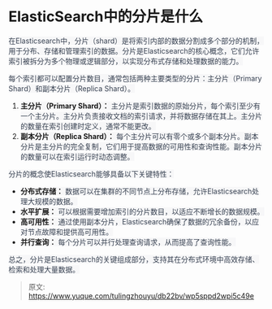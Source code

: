 # ElasticSearch中的分片是什么

<font style="color:rgb(55, 65, 81);background-color:rgb(247, 247, 248);">在Elasticsearch中，分片（shard）是将索引内部的数据分割成多个部分的机制，用于分布、存储和管理索引的数据。分片是Elasticsearch的核心概念，它们允许索引被拆分为多个物理或逻辑部分，以实现分布式存储和处理数据的能力。</font>

<font style="color:rgb(55, 65, 81);background-color:rgb(247, 247, 248);">每个索引都可以配置分片数目，通常包括两种主要类型的分片：主分片（Primary Shard）和副本分片（Replica Shard）。</font>

1. **<font style="background-color:rgb(247, 247, 248);">主分片（Primary Shard）：</font>**<font style="color:rgb(55, 65, 81);background-color:rgb(247, 247, 248);"> 主分片是索引数据的原始分片，每个索引至少有一个主分片。主分片负责接收文档的索引请求，并将数据存储在其上。主分片的数量在索引创建时定义，通常不能更改。</font>
2. **<font style="background-color:rgb(247, 247, 248);">副本分片（Replica Shard）：</font>**<font style="color:rgb(55, 65, 81);background-color:rgb(247, 247, 248);"> 每个主分片可以有零个或多个副本分片。副本分片是主分片的完全复制，它们用于提高数据的可用性和查询性能。副本分片的数量可以在索引运行时动态调整。</font>

<font style="color:rgb(55, 65, 81);background-color:rgb(247, 247, 248);">分片的概念使Elasticsearch能够具备以下关键特性：</font>

+ **<font style="background-color:rgb(247, 247, 248);">分布式存储：</font>**<font style="color:rgb(55, 65, 81);background-color:rgb(247, 247, 248);"> 数据可以在集群的不同节点上分布存储，允许Elasticsearch处理大规模的数据。</font>
+ **<font style="background-color:rgb(247, 247, 248);">水平扩展：</font>**<font style="color:rgb(55, 65, 81);background-color:rgb(247, 247, 248);"> 可以根据需要增加索引的分片数目，以适应不断增长的数据规模。</font>
+ **<font style="background-color:rgb(247, 247, 248);">高可用性：</font>**<font style="color:rgb(55, 65, 81);background-color:rgb(247, 247, 248);"> 通过使用副本分片，Elasticsearch确保了数据的冗余备份，以应对节点故障和提供高可用性。</font>
+ **<font style="background-color:rgb(247, 247, 248);">并行查询：</font>**<font style="color:rgb(55, 65, 81);background-color:rgb(247, 247, 248);"> 每个分片可以并行处理查询请求，从而提高了查询性能。</font>

<font style="color:rgb(55, 65, 81);background-color:rgb(247, 247, 248);">总之，分片是Elasticsearch的关键组成部分，支持其在分布式环境中高效存储、检索和处理大量数据。</font>



> 原文: <https://www.yuque.com/tulingzhouyu/db22bv/wp5sppd2wpi5c49e>